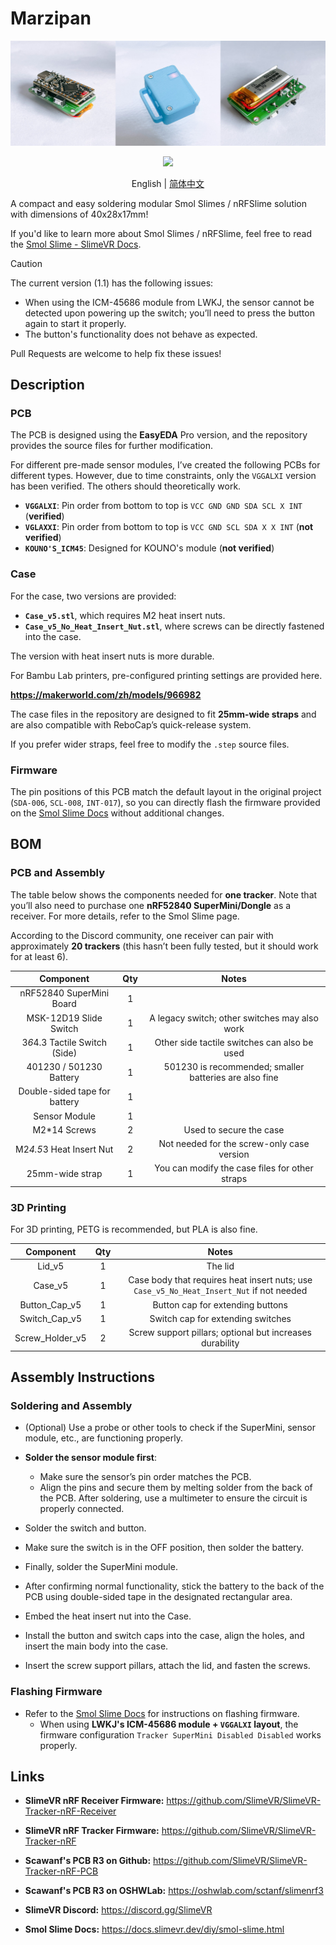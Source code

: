 # Marzipan

![sample](./assets/sample.jpg)

<p align="center">
  <img src="https://licensebuttons.net/l/by-nc/4.0/88x31.png"></img>
</p>

<p align="center">
  English | <a href="./README_CN.md">简体中文</a>
</p>


A compact and easy soldering modular Smol Slimes / nRFSlime solution with dimensions of 40x28x17mm!

If you'd like to learn more about Smol Slimes / nRFSlime, feel free to read the [Smol Slime - SlimeVR Docs](https://docs.slimevr.dev/diy/smol-slime.html).

>[!CAUTION]
>The current version (1.1) has the following issues:
>
>- When using the ICM-45686 module from LWKJ, the sensor cannot be detected upon powering up the switch; you’ll need to press the button again to start it properly.
>- The button's functionality does not behave as expected.
>
>Pull Requests are welcome to help fix these issues!

## Description

### PCB

The PCB is designed using the **EasyEDA** Pro version, and the repository provides the source files for further modification.

For different pre-made sensor modules, I’ve created the following PCBs for different types. However, due to time constraints, only the `VGGALXI` version has been verified. The others should theoretically work.

- **`VGGALXI`**: Pin order from bottom to top is `VCC GND GND SDA SCL X INT` (**verified**)
- **`VGLAXXI`**: Pin order from bottom to top is `VCC GND SCL SDA X X INT` (**not verified**)
- **`KOUNO'S_ICM45`**: Designed for KOUNO's module (**not verified**)

### Case

For the case, two versions are provided:

- **`Case_v5.stl`**, which requires M2 heat insert nuts.
- **`Case_v5_No_Heat_Insert_Nut.stl`**, where screws can be directly fastened into the case.

The version with heat insert nuts is more durable.

For Bambu Lab printers, pre-configured printing settings are provided here.

**https://makerworld.com/zh/models/966982**

The case files in the repository are designed to fit **25mm-wide straps** and are also compatible with ReboCap’s quick-release system.

If you prefer wider straps, feel free to modify the `.step` source files.

### Firmware

The pin positions of this PCB match the default layout in the original project (`SDA-006`, `SCL-008`, `INT-017`), so you can directly flash the firmware provided on the [Smol Slime Docs](https://docs.slimevr.dev/diy/smol-slime.html) without additional changes.

## BOM

### PCB and Assembly

The table below shows the components needed for **one tracker**. Note that you’ll also need to purchase one **nRF52840 SuperMini/Dongle** as a receiver. For more details, refer to the Smol Slime page.

According to the Discord community, one receiver can pair with approximately **20 trackers** (this hasn’t been fully tested, but it should work for at least 6).

|         Component         |  Qty  |               Notes                |
| :-----------------------: |  :--: | :--------------------------------: |
| nRF52840 SuperMini Board |    1   |                                    |
| MSK-12D19 Slide Switch |   1   |     A legacy switch; other switches may also work     |
|  3*6*4.3 Tactile Switch (Side)  |   1   |     Other side tactile switches can also be used     |
| 401230 / 501230 Battery |   1   | 501230 is recommended; smaller batteries are also fine |
| Double-sided tape for battery |   1   |                |
|   Sensor Module |    1   |                                    |
|        M2*14 Screws        |   2   |            Used to secure the case            |
|    M2*4.5*3 Heat Insert Nut    |   2   | Not needed for the screw-only case version |
| 25mm-wide strap | 1 | You can modify the case files for other straps |

### 3D Printing

For 3D printing, PETG is recommended, but PLA is also fine.

|    Component    | Qty  |                            Notes                             |
| :-------------: | :--: | :----------------------------------------------------------: |
|     Lid_v5      |  1   |                           The lid                            |
|     Case_v5     |  1   | Case body that requires heat insert nuts; use `Case_v5_No_Heat_Insert_Nut` if not needed |
|  Button_Cap_v5  |  1   |               Button cap for extending buttons               |
|  Switch_Cap_v5  |  1   |              Switch cap for extending switches               |
| Screw_Holder_v5 |  2   |   Screw support pillars; optional but increases durability   |

## Assembly Instructions

### Soldering and Assembly

- (Optional) Use a probe or other tools to check if the SuperMini, sensor module, etc., are functioning properly.

- **Solder the sensor module first**:
  - Make sure the sensor’s pin order matches the PCB.
  - Align the pins and secure them by melting solder from the back of the PCB. After soldering, use a multimeter to ensure the circuit is properly connected.

- Solder the switch and button.

- Make sure the switch is in the OFF position, then solder the battery.

- Finally, solder the SuperMini module.

- After confirming normal functionality, stick the battery to the back of the PCB using double-sided tape in the designated rectangular area.
- Embed the heat insert nut into the Case.

- Install the button and switch caps into the case, align the holes, and insert the main body into the case.

- Insert the screw support pillars, attach the lid, and fasten the screws.

### Flashing Firmware

- Refer to the [Smol Slime Docs](https://docs.slimevr.dev/diy/smol-slime.html) for instructions on flashing firmware.
  - When using **LWKJ's ICM-45686 module + `VGGALXI` layout**, the firmware configuration `Tracker SuperMini Disabled Disabled` works properly.


## Links

- **SlimeVR nRF Receiver Firmware:** https://github.com/SlimeVR/SlimeVR-Tracker-nRF-Receiver

- **SlimeVR nRF Tracker Firmware:** https://github.com/SlimeVR/SlimeVR-Tracker-nRF

- **Scawanf's PCB R3 on Github:** https://github.com/SlimeVR/SlimeVR-Tracker-nRF-PCB

- **Scawanf's PCB R3 on OSHWLab:** https://oshwlab.com/sctanf/slimenrf3

- **SlimeVR Discord:** https://discord.gg/SlimeVR

- **Smol Slime Docs:** https://docs.slimevr.dev/diy/smol-slime.html
